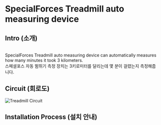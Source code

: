 # SpecialForces Treadmill auto measuring device

## Intro (소개)
</br> SpecialForces Treadmill auto measuring device can automatically measures how many minutes it took 3 kilometers.
</br> 스페셜포스 자동 뜀뛰기 측정 장치는 3키로미터를 달리는데 몇 분이 걸렸는지 측정해줍니다.

## Circuit (회로도)
![Treadmill Circuit](https://user-images.githubusercontent.com/26067127/97019788-b5d1e000-158b-11eb-97c2-cf0cc6a01308.png)
</br>

## Installation Process (설치 안내)
 
